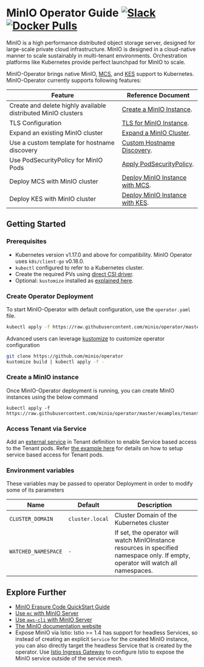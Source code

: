 # MinIO Operator Guide [![Slack](https://slack.min.io/slack?type=svg)](https://slack.min.io) [![Docker Pulls](https://img.shields.io/docker/pulls/minio/k8s-operator.svg?maxAge=604800)](https://hub.docker.com/r/minio/k8s-operator)

MinIO is a high performance distributed object storage server, designed for large-scale private cloud infrastructure. MinIO is designed in a cloud-native manner to scale sustainably in multi-tenant environments. Orchestration platforms like Kubernetes provide perfect launchpad for MinIO to scale.

MinIO-Operator brings native MinIO, [MCS](https://github.com/minio/mcs), and [KES](https://github.com/minio/kes) support to Kubernetes. MinIO-Operator currently supports following features:

| Feature                 | Reference Document |
|-------------------------|--------------------|
| Create and delete highly available distributed MinIO clusters  | [Create a MinIO Instance](https://github.com/minio/operator#create-a-minio-instance). |
| TLS Configuration  | [TLS for MinIO Instance](https://github.com/minio/operator/blob/master/docs/tls.md). |
| Expand an existing MinIO cluster | [Expand a MinIO Cluster](https://github.com/minio/operator/blob/master/docs/adding-zones.md). |
| Use a custom template for hostname discovery | [Custom Hostname Discovery](https://github.com/minio/operator/blob/master/docs/custom-name-templates.md). |
| Use PodSecurityPolicy for MinIO Pods | [Apply PodSecurityPolicy](https://github.com/minio/operator/blob/master/docs/pod-security-policy.md). |
| Deploy MCS with MinIO cluster  | [Deploy MinIO Instance with MCS](https://github.com/minio/operator/blob/master/docs/mcs.md). |
| Deploy KES with MinIO cluster  | [Deploy MinIO Instance with KES](https://github.com/minio/operator/blob/master/docs/kes.md). |

## Getting Started

### Prerequisites

- Kubernetes version v1.17.0 and above for compatibility. MinIO Operator uses `k8s/client-go` v0.18.0.
- `kubectl` configured to refer to a Kubernetes cluster.
- Create the required PVs using [direct CSI driver](https://github.com/minio/operator/blob/master/docs/using-direct-csi.md).
- Optional: `kustomize` installed as [explained here](https://github.com/kubernetes-sigs/kustomize/blob/master/docs/INSTALL.md#installation).

### Create Operator Deployment

To start MinIO-Operator with default configuration, use the `operator.yaml` file.

```bash
kubectl apply -f https://raw.githubusercontent.com/minio/operator/master/operator.yaml
```

Advanced users can leverage [kustomize](https://github.com/kubernetes-sigs/kustomize) to customize operator configuration

```bash
git clone https://github.com/minio/operator
kustomize build | kubectl apply -f -
```

### Create a MinIO instance

Once MinIO-Operator deployment is running, you can create MinIO instances using the below command

```
kubectl apply -f https://raw.githubusercontent.com/minio/operator/master/examples/tenant.yaml
```

### Access Tenant via Service

Add an [external service](https://kubernetes.io/docs/concepts/services-networking/service/) in Tenant definition to enable Service based access to the Tenant pods. Refer [the example here](https://github.com/minio/operator/blob/master/examples/tenant.yaml?raw=true) for details on how to setup service based access for Tenant pods.

### Environment variables

These variables may be passed to operator Deployment in order to modify some of its parameters

| Name                | Default | Description                                                                                                                   |
| ---                 | ---     | ---                                                                                                                           |
| `CLUSTER_DOMAIN`    | `cluster.local` | Cluster Domain of the Kubernetes cluster |
| `WATCHED_NAMESPACE` | `-` | If set, the operator will watch MinIOInstance resources in specified namespace only. If empty, operator will watch all namespaces. |

## Explore Further

- [MinIO Erasure Code QuickStart Guide](https://docs.min.io/docs/minio-erasure-code-quickstart-guide)
- [Use `mc` with MinIO Server](https://docs.min.io/docs/minio-client-quickstart-guide)
- [Use `aws-cli` with MinIO Server](https://docs.min.io/docs/aws-cli-with-minio)
- [The MinIO documentation website](https://docs.min.io)
- Expose MinIO via Istio: Istio >= 1.4 has support for headless Services, so instead of creating an explicit `Service` for the created MinIO instance, you can also directly target the headless Service that is created by the operator. Use [Istio Ingress Gateway](https://istio.io/latest/docs/tasks/traffic-management/ingress/ingress-control/) to configure Istio to expose the MinIO service outside of the service mesh.
